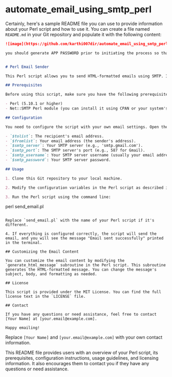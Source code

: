 # automate_email_using_smtp_perl

Certainly, here's a sample README file you can use to provide information about your Perl script and how to use it. You can create a file named `README.md` in your Git repository and populate it with the following content:

```markdown
![image](https://github.com/karthi007dir/automate_email_using_smtp_perl/assets/78067075/6a10b85f-49b4-4335-b43d-84fc8a88dba5)

you should generate APP PASSWORD prior to initiating the process so that you get a app generated password not the email password which won't work for security enhancement was enriched by google.


# Perl Email Sender

This Perl script allows you to send HTML-formatted emails using SMTP. It's a simple example of sending an email announcement for a special event.

## Prerequisites

Before using this script, make sure you have the following prerequisites installed:

- Perl (5.10.1 or higher)
- Net::SMTP Perl module (you can install it using CPAN or your system's package manager)

## Configuration

You need to configure the script with your own email settings. Open the script in a text editor and modify the following variables:

- `$tolist`: The recipient's email address.
- `$fromlist`: Your email address (the sender's address).
- `$smtp_server`: Your SMTP server (e.g., 'smtp.gmail.com').
- `$smtp_port`: The SMTP server's port (e.g., 587 for Gmail).
- `$smtp_username`: Your SMTP server username (usually your email address).
- `$smtp_password`: Your SMTP server password.

## Usage

1. Clone this Git repository to your local machine.

2. Modify the configuration variables in the Perl script as described in the "Configuration" section above.

3. Run the Perl script using the command line:

   ```
   perl send_email.pl
   ```

   Replace `send_email.pl` with the name of your Perl script if it's different.

4. If everything is configured correctly, the script will send the email, and you will see the message "Email sent successfully" printed in the terminal.

## Customizing the Email Content

You can customize the email content by modifying the `generate_html_message` subroutine in the Perl script. This subroutine generates the HTML-formatted message. You can change the message's subject, body, and formatting as needed.

## License

This script is provided under the MIT License. You can find the full license text in the `LICENSE` file.

## Contact

If you have any questions or need assistance, feel free to contact [Your Name] at [your.email@example.com].

Happy emailing!
```

Replace `[Your Name]` and `[your.email@example.com]` with your own contact information.

This README file provides users with an overview of your Perl script, its prerequisites, configuration instructions, usage guidelines, and licensing information. It also encourages them to contact you if they have any questions or need assistance.
